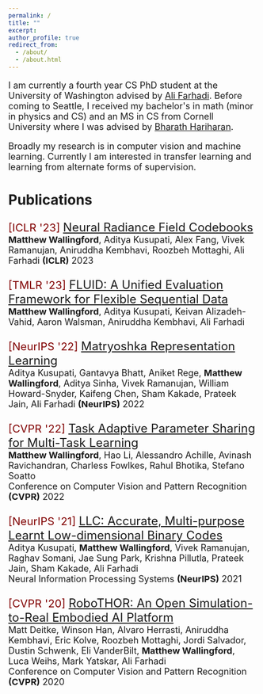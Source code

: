 ```yaml
---
permalink: /
title: ""
excerpt: 
author_profile: true
redirect_from: 
  - /about/
  - /about.html
---
```

<p style="font-size:18px">
I am currently a fourth year CS PhD student at the University of Washington advised by <a href="https://homes.cs.washington.edu/~ali/">Ali Farhadi</a>. Before coming to Seattle, I received my bachelor's in math (minor in physics and CS) and an MS in CS from Cornell University where I was advised by <a href="http://home.bharathh.info/">Bharath Hariharan</a>. </p>

<p style="font-size:18px">
Broadly my research is in computer vision and machine learning. Currently I am interested in transfer learning and learning from alternate forms of supervision. 
</p>

<h1> Publications </h1>

<p style="font-size:24px"> <span style="color:maroon;font-size:22px">[ICLR '23] </span><a href="https://arxiv.org/abs/2301.04101">Neural Radiance Field Codebooks</a><br><span style="font-size:18px"><b>Matthew Wallingford</b>, Aditya Kusupati, Alex Fang, Vivek Ramanujan, Aniruddha Kembhavi, Roozbeh Mottaghi, Ali Farhadi <b>(ICLR)</b> 2023</span> </p>

<p style="font-size:24px"> <span style="color:maroon;font-size:22px">[TMLR '23] </span><a href="https://arxiv.org/pdf/2007.02519.pdf"> FLUID: A Unified Evaluation Framework for Flexible Sequential Data </a><br><span style="font-size:18px"> <b>Matthew Wallingford</b>, Aditya Kusupati, Keivan Alizadeh-Vahid, Aaron Walsman, Aniruddha Kembhavi, Ali Farhadi</span> </p>

<p style="font-size:24px"> <span style="color:maroon;font-size:22px">[NeurIPS '22] </span><a href="https://arxiv.org/pdf/2205.13147.pdf">Matryoshka Representation Learning</a><br><span style="font-size:18px">Aditya Kusupati, Gantavya Bhatt, Aniket Rege, <b>Matthew Wallingford</b>, Aditya Sinha, Vivek Ramanujan, William Howard-Snyder, Kaifeng Chen, Sham Kakade, Prateek Jain, Ali Farhadi <b>(NeurIPS)</b> 2022</span> </p>

<p style="font-size:24px"> <span style="color:maroon;font-size:22px">[CVPR '22] </span><a href="https://arxiv.org/pdf/2203.16708.pdf">Task Adaptive Parameter Sharing for Multi-Task Learning</a><br><span style="font-size:18px"><b>Matthew Wallingford</b>, Hao Li, Alessandro Achille, Avinash Ravichandran, Charless Fowlkes, Rahul Bhotika, Stefano Soatto<br>Conference on Computer Vision and Pattern Recognition <b>(CVPR)</b> 2022</span> </p>

<p style="font-size:24px"> <span style="color:maroon;font-size:22px">[NeurIPS '21] </span><a href="https://arxiv.org/pdf/2106.01487.pdf"> LLC: Accurate, Multi-purpose Learnt Low-dimensional Binary Codes </a><br><span style="font-size:18px"> Aditya Kusupati, <b>Matthew Wallingford</b>, Vivek Ramanujan, Raghav Somani, Jae Sung Park, Krishna Pillutla, Prateek Jain, Sham Kakade, Ali Farhadi<br>Neural Information Processing Systems <b>(NeurIPS)</b> 2021</span> </p>


<p style="font-size:24px"> <span style="color:maroon;font-size:22px">[CVPR '20] </span><a href="https://arxiv.org/pdf/2203.16708.pdf">RoboTHOR: An Open Simulation-to-Real Embodied AI Platform</a><br><span style="font-size:18px">Matt Deitke, Winson Han, Alvaro Herrasti, Aniruddha Kembhavi, Eric Kolve, Roozbeh Mottaghi, Jordi Salvador, Dustin Schwenk, Eli VanderBilt, <b>Matthew Wallingford</b>, Luca Weihs, Mark Yatskar, Ali Farhadi<br>Conference on Computer Vision and Pattern Recognition <b>(CVPR)</b> 2020</span> </p>
